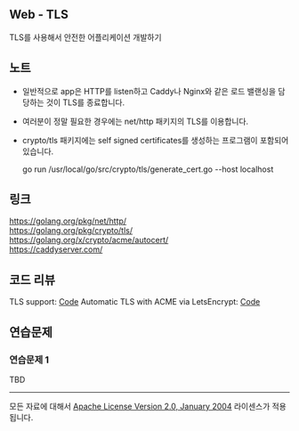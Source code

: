 ## Web - TLS

TLS를 사용해서 안전한 어플리케이션 개발하기

## 노트

* 일반적으로 app은 HTTP를 listen하고 Caddy나 Nginx와 같은 로드 밸랜싱을 담당하는 것이 TLS를 종료합니다.
* 여러분이 정말 필요한 경우에는 net/http 패키지의 TLS를 이용합니다.
* crypto/tls 패키지에는 self signed certificates를 생성하는 프로그램이 포함되어 있습니다.

    go run /usr/local/go/src/crypto/tls/generate_cert.go --host localhost

## 링크

https://golang.org/pkg/net/http/  
https://golang.org/pkg/crypto/tls/  
https://golang.org/x/crypto/acme/autocert/  
https://caddyserver.com/  

## 코드 리뷰

TLS support: [Code](example1/main.go)
Automatic TLS with ACME via LetsEncrypt: [Code](example2/main.go)

## 연습문제

### 연습문제 1

TBD
___
모든 자료에 대해서 [Apache License Version 2.0, January 2004](http://www.apache.org/licenses/LICENSE-2.0) 라이센스가 적용됩니다.
